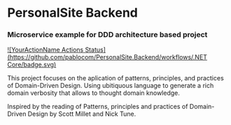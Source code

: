 # PersonalSite Backend
### Microservice example for DDD architecture based project

[![YourActionName Actions Status]
(https://github.com/pablocom/PersonalSite.Backend/workflows/.NET Core/badge.svg)](https://github.com/pablocom/PersonalSite.Backend/.github/actions)

This project focuses on the aplication of patterns, principles, and practices of Domain-Driven Design. Using ubitiquous language to generate a rich domain verbosity that allows to thought domain knowledge.

Inspired by the reading of Patterns, principles and practices of Domain-Driven Design by Scott Millet and Nick Tune.
